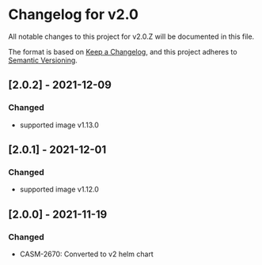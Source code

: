 # Changelog for v2.0

All notable changes to this project for v2.0.Z will be documented in this file.

The format is based on [Keep a Changelog](https://keepachangelog.com/en/1.0.0/),
and this project adheres to [Semantic Versioning](https://semver.org/spec/v2.0.0.html).

## [2.0.2] - 2021-12-09

### Changed

- supported image v1.13.0


## [2.0.1] - 2021-12-01

### Changed

- supported image v1.12.0

## [2.0.0] - 2021-11-19

### Changed

- CASM-2670: Converted to v2 helm chart
